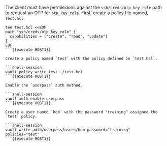 The client must have permissions against the `ssh/creds/otp_key_role` path to
request an OTP for `otp_key_role`. First, create a policy file named,
`test.hcl`.

```shell-session
tee test.hcl <<EOF
path "ssh/creds/otp_key_role" {
  capabilities = ["create", "read", "update"]
}
EOF
```{{execute HOST1}}

Create a policy named `test` with the policy defined in `test.hcl`.

```shell-session
vault policy write test ./test.hcl
```{{execute HOST1}}

Enable the `userpass` auth method.

```shell-session
vault auth enable userpass
```{{execute HOST1}}

Create a user named `bob` with the password "training" assigned the `test` policy.

```shell-session
vault write auth/userpass/users/bob password="training" policies="test"
```{{execute HOST1}}
